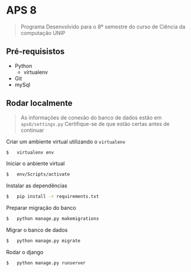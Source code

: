 # APS 8
> Programa Desenvolvido para o 8º semestre do curso de Ciência da computação UNIP
## Pré-requisistos
- Python
  - virtualenv
- Git
- mySql

## Rodar localmente
> As informações de conexão do banco de dados estão em `aps8/settings.py`
> Certifique-se de que estão certas antes de continuar
 
Criar um ambiente virtual utilizando o `virtualenv`
```sh
$   virtualenv env
```
Iniciar o anbiente virtual
  ```sh
$   env/Scripts/activate
  ```
Instalar as dependências
```sh
$   pip install -r requirements.txt
```
Preparar migração do banco
```sh
$   python manage.py makemigrations
```
Migrar o banco de dados
```sh
$   python manage.py migrate
```
Rodar o django
```sh
$   python manage.py runserver
```
